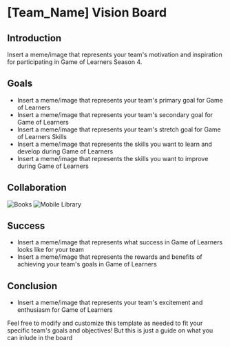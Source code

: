 # [Team_Name] Vision Board

## Introduction
Insert a meme/image that represents your team's motivation and inspiration for participating in Game of Learners Season 4.

## Goals
- Insert a meme/image that represents your team's primary goal for Game of Learners
- Insert a meme/image that represents your team's secondary goal for Game of Learners
- Insert a meme/image that represents your team's stretch goal for Game of Learners
Skills
- Insert a meme/image that represents the skills you want to learn and develop during Game of Learners
- Insert a meme/image that represents the skills you want to improve during Game of Learners

## Collaboration

![Books](https://images.app.goo.gl/phZr46gr6L98KYcAA)
![Mobile Library](https://images.app.goo.gl/eGxQyMyzKmjWEvRQ9)


## Success
- Insert a meme/image that represents what success in Game of Learners looks like for your team
- Insert a meme/image that represents the rewards and benefits of achieving your team's goals in Game of Learners

## Conclusion
- Insert a meme/image that represents your team's excitement and enthusiasm for Game of Learners

Feel free to modify and customize this template as needed to fit your specific team's goals and objectives! But this is just a guide on what you can inlude in the board